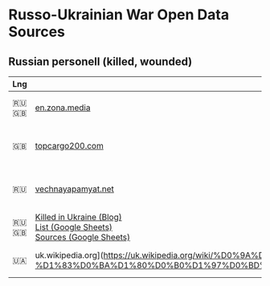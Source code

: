 # Russo-Ukrainian War Open Data Sources

## Russian personell (killed, wounded)

| Lng | Name | Description |
|-----|------|-------------|
|🇷🇺 🇬🇧|[en.zona.media](https://en.zona.media/article/2022/05/20/casualties_eng)|Only numbers, no raw data|
|🇬🇧|[topcargo200.com](https://topcargo200.com/)|Senior officers, contains bio, pictures, etc|
|🇷🇺|[vechnayapamyat.net](https://www.vechnayapamyat.net/)|Website for Condolences, Categorized by unit|
|🇷🇺 🇬🇧|[Killed in Ukraine (Blog)](https://killedinukraine.blogspot.com/)<br />[List (Google Sheets)](https://docs.google.com/spreadsheets/d/1_bpIqkzD88hlSpA-PDZenSQGNnVnxz3lwYHKViSyuUc/edit)<br />[Sources (Google Sheets)](https://docs.google.com/spreadsheets/d/1InyFVmu1LoSjqcWTHe4iD9cR8CNiL-5Ke5Jiz_Mlvwc/edit#gid=0)|List of killed Russian Officers|
|🇺🇦|uk.wikipedia.org](https://uk.wikipedia.org/wiki/%D0%9A%D0%B0%D1%82%D0%B5%D0%B3%D0%BE%D1%80%D1%96%D1%8F:%D0%92%D1%82%D1%80%D0%B0%D1%82%D0%B8_%D0%B2_%D1%80%D0%BE%D1%81%D1%96%D0%B9%D1%81%D1%8C%D0%BA%D0%BE-%D1%83%D0%BA%D1%80%D0%B0%D1%97%D0%BD%D1%81%D1%8C%D0%BA%D1%96%D0%B9_%D0%B2%D1%96%D0%B9%D0%BD%D1%96_%D0%B7%D0%B0_%D1%84%D0%BE%D1%80%D0%BC%D1%83%D0%B2%D0%B0%D0%BD%D0%BD%D1%8F%D0%BC_(%D0%A0%D0%A4))|Russian casualties by unit|
